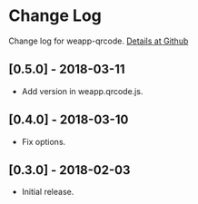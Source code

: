 # Change Log

Change log for weapp-qrcode. [Details at Github](https://github.com/yingye/weapp-qrcode)

## [0.5.0] - 2018-03-11

- Add version in weapp.qrcode.js.

## [0.4.0] - 2018-03-10

- Fix options.

## [0.3.0] - 2018-02-03

- Initial release.

